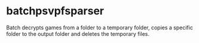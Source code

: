# batchpsvpfsparser
Batch decrypts games from a folder to a temporary folder, copies a specific folder to the output folder and deletes the temporary files.
